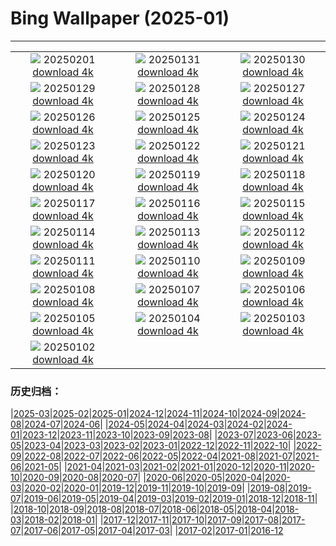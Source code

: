 # Bing Wallpaper (2025-01)
**************
| | | |
| :----: | :----: | :----: |
| ![](https://www.bing.com/th?id=OHR.PlainsZebra_EN-US9488790690_1920x1080.jpg) 20250201 [download 4k](https://www.bing.com/th?id=OHR.PlainsZebra_EN-US9488790690_UHD.jpg) | ![](https://www.bing.com/th?id=OHR.OrdesaSpain_EN-US9252424531_1920x1080.jpg) 20250131 [download 4k](https://www.bing.com/th?id=OHR.OrdesaSpain_EN-US9252424531_UHD.jpg) | ![](https://www.bing.com/th?id=OHR.LunarDragon_EN-US9011723385_1920x1080.jpg) 20250130 [download 4k](https://www.bing.com/th?id=OHR.LunarDragon_EN-US9011723385_UHD.jpg) |
| ![](https://www.bing.com/th?id=OHR.FlyingOwl_EN-US8779625388_1920x1080.jpg) 20250129 [download 4k](https://www.bing.com/th?id=OHR.FlyingOwl_EN-US8779625388_UHD.jpg) | ![](https://www.bing.com/th?id=OHR.CanyonSnow_EN-US8514636141_1920x1080.jpg) 20250128 [download 4k](https://www.bing.com/th?id=OHR.CanyonSnow_EN-US8514636141_UHD.jpg) | ![](https://www.bing.com/th?id=OHR.FrostedBeech_EN-US8264026523_1920x1080.jpg) 20250127 [download 4k](https://www.bing.com/th?id=OHR.FrostedBeech_EN-US8264026523_UHD.jpg) |
| ![](https://www.bing.com/th?id=OHR.PortoSunset_EN-US7987153816_1920x1080.jpg) 20250126 [download 4k](https://www.bing.com/th?id=OHR.PortoSunset_EN-US7987153816_UHD.jpg) | ![](https://www.bing.com/th?id=OHR.IcelandGeyser_EN-US7648999118_1920x1080.jpg) 20250125 [download 4k](https://www.bing.com/th?id=OHR.IcelandGeyser_EN-US7648999118_UHD.jpg) | ![](https://www.bing.com/th?id=OHR.DeerValley_EN-US2128104711_1920x1080.jpg) 20250124 [download 4k](https://www.bing.com/th?id=OHR.DeerValley_EN-US2128104711_UHD.jpg) |
| ![](https://www.bing.com/th?id=OHR.PetraMonastery_EN-US1834130511_1920x1080.jpg) 20250123 [download 4k](https://www.bing.com/th?id=OHR.PetraMonastery_EN-US1834130511_UHD.jpg) | ![](https://www.bing.com/th?id=OHR.DutchSquirrel_EN-US1600993769_1920x1080.jpg) 20250122 [download 4k](https://www.bing.com/th?id=OHR.DutchSquirrel_EN-US1600993769_UHD.jpg) | ![](https://www.bing.com/th?id=OHR.KingMemorial_EN-US1319830882_1920x1080.jpg) 20250121 [download 4k](https://www.bing.com/th?id=OHR.KingMemorial_EN-US1319830882_UHD.jpg) |
| ![](https://www.bing.com/th?id=OHR.NeptunesGrotto_EN-US1020342235_1920x1080.jpg) 20250120 [download 4k](https://www.bing.com/th?id=OHR.NeptunesGrotto_EN-US1020342235_UHD.jpg) | ![](https://www.bing.com/th?id=OHR.WhiteSandsNP_EN-US0745183236_1920x1080.jpg) 20250119 [download 4k](https://www.bing.com/th?id=OHR.WhiteSandsNP_EN-US0745183236_UHD.jpg) | ![](https://www.bing.com/th?id=OHR.PelicanPortrait_EN-US0510978735_1920x1080.jpg) 20250118 [download 4k](https://www.bing.com/th?id=OHR.PelicanPortrait_EN-US0510978735_UHD.jpg) |
| ![](https://www.bing.com/th?id=OHR.PinnaclesPeaks_EN-US6350520288_1920x1080.jpg) 20250117 [download 4k](https://www.bing.com/th?id=OHR.PinnaclesPeaks_EN-US6350520288_UHD.jpg) | ![](https://www.bing.com/th?id=OHR.MuseumCourt_EN-US0003531841_1920x1080.jpg) 20250116 [download 4k](https://www.bing.com/th?id=OHR.MuseumCourt_EN-US0003531841_UHD.jpg) | ![](https://www.bing.com/th?id=OHR.CadizSpain_EN-US9699586606_1920x1080.jpg) 20250115 [download 4k](https://www.bing.com/th?id=OHR.CadizSpain_EN-US9699586606_UHD.jpg) |
| ![](https://www.bing.com/th?id=OHR.CoastalWales_EN-US9397534673_1920x1080.jpg) 20250114 [download 4k](https://www.bing.com/th?id=OHR.CoastalWales_EN-US9397534673_UHD.jpg) | ![](https://www.bing.com/th?id=OHR.CrescentTail_EN-US7217745417_1920x1080.jpg) 20250113 [download 4k](https://www.bing.com/th?id=OHR.CrescentTail_EN-US7217745417_UHD.jpg) | ![](https://www.bing.com/th?id=OHR.MeknesMorocco_EN-US6991915839_1920x1080.jpg) 20250112 [download 4k](https://www.bing.com/th?id=OHR.MeknesMorocco_EN-US6991915839_UHD.jpg) |
| ![](https://www.bing.com/th?id=OHR.BubbleLake_EN-US6558545411_1920x1080.jpg) 20250111 [download 4k](https://www.bing.com/th?id=OHR.BubbleLake_EN-US6558545411_UHD.jpg) | ![](https://www.bing.com/th?id=OHR.CarterMemorial_EN-US9400973867_1920x1080.jpg) 20250110 [download 4k](https://www.bing.com/th?id=OHR.CarterMemorial_EN-US9400973867_UHD.jpg) | ![](https://www.bing.com/th?id=OHR.GreatWallStairs_EN-US0360405933_1920x1080.jpg) 20250109 [download 4k](https://www.bing.com/th?id=OHR.GreatWallStairs_EN-US0360405933_UHD.jpg) |
| ![](https://www.bing.com/th?id=OHR.BouldersNZ_EN-US0112829210_1920x1080.jpg) 20250108 [download 4k](https://www.bing.com/th?id=OHR.BouldersNZ_EN-US0112829210_UHD.jpg) | ![](https://www.bing.com/th?id=OHR.RavennaBasilica_EN-US9585765715_1920x1080.jpg) 20250107 [download 4k](https://www.bing.com/th?id=OHR.RavennaBasilica_EN-US9585765715_UHD.jpg) | ![](https://www.bing.com/th?id=OHR.PlumParakeet_EN-US9359235355_1920x1080.jpg) 20250106 [download 4k](https://www.bing.com/th?id=OHR.PlumParakeet_EN-US9359235355_UHD.jpg) |
| ![](https://www.bing.com/th?id=OHR.VietnamFalls_EN-US9133406245_1920x1080.jpg) 20250105 [download 4k](https://www.bing.com/th?id=OHR.VietnamFalls_EN-US9133406245_UHD.jpg) | ![](https://www.bing.com/th?id=OHR.TolkienOxford_EN-US6755564963_1920x1080.jpg) 20250104 [download 4k](https://www.bing.com/th?id=OHR.TolkienOxford_EN-US6755564963_UHD.jpg) | ![](https://www.bing.com/th?id=OHR.ArdezSwitzerland_EN-US8405268165_1920x1080.jpg) 20250103 [download 4k](https://www.bing.com/th?id=OHR.ArdezSwitzerland_EN-US8405268165_UHD.jpg) |
| ![](https://www.bing.com/th?id=OHR.PolarBearSwim_EN-US7610036047_1920x1080.jpg) 20250102 [download 4k](https://www.bing.com/th?id=OHR.PolarBearSwim_EN-US7610036047_UHD.jpg) |  |  |

### 历史归档：

|[2025-03](2025-03/2025-03.md)|[2025-02](2025-02/2025-02.md)|[2025-01](2025-01/2025-01.md)|[2024-12](2024-12/2024-12.md)|[2024-11](2024-11/2024-11.md)|[2024-10](2024-10/2024-10.md)|[2024-09](2024-09/2024-09.md)|[2024-08](2024-08/2024-08.md)|[2024-07](2024-07/2024-07.md)|[2024-06](2024-06/2024-06.md)|
|[2024-05](2024-05/2024-05.md)|[2024-04](2024-04/2024-04.md)|[2024-03](2024-03/2024-03.md)|[2024-02](2024-02/2024-02.md)|[2024-01](2024-01/2024-01.md)|[2023-12](2023-12/2023-12.md)|[2023-11](2023-11/2023-11.md)|[2023-10](2023-10/2023-10.md)|[2023-09](2023-09/2023-09.md)|[2023-08](2023-08/2023-08.md)|
|[2023-07](2023-07/2023-07.md)|[2023-06](2023-06/2023-06.md)|[2023-05](2023-05/2023-05.md)|[2023-04](2023-04/2023-04.md)|[2023-03](2023-03/2023-03.md)|[2023-02](2023-02/2023-02.md)|[2023-01](2023-01/2023-01.md)|[2022-12](2022-12/2022-12.md)|[2022-11](2022-11/2022-11.md)|[2022-10](2022-10/2022-10.md)|
|[2022-09](2022-09/2022-09.md)|[2022-08](2022-08/2022-08.md)|[2022-07](2022-07/2022-07.md)|[2022-06](2022-06/2022-06.md)|[2022-05](2022-05/2022-05.md)|[2022-04](2022-04/2022-04.md)|[2021-08](2021-08/2021-08.md)|[2021-07](2021-07/2021-07.md)|[2021-06](2021-06/2021-06.md)|[2021-05](2021-05/2021-05.md)|
|[2021-04](2021-04/2021-04.md)|[2021-03](2021-03/2021-03.md)|[2021-02](2021-02/2021-02.md)|[2021-01](2021-01/2021-01.md)|[2020-12](2020-12/2020-12.md)|[2020-11](2020-11/2020-11.md)|[2020-10](2020-10/2020-10.md)|[2020-09](2020-09/2020-09.md)|[2020-08](2020-08/2020-08.md)|[2020-07](2020-07/2020-07.md)|
|[2020-06](2020-06/2020-06.md)|[2020-05](2020-05/2020-05.md)|[2020-04](2020-04/2020-04.md)|[2020-03](2020-03/2020-03.md)|[2020-02](2020-02/2020-02.md)|[2020-01](2020-01/2020-01.md)|[2019-12](2019-12/2019-12.md)|[2019-11](2019-11/2019-11.md)|[2019-10](2019-10/2019-10.md)|[2019-09](2019-09/2019-09.md)|
|[2019-08](2019-08/2019-08.md)|[2019-07](2019-07/2019-07.md)|[2019-06](2019-06/2019-06.md)|[2019-05](2019-05/2019-05.md)|[2019-04](2019-04/2019-04.md)|[2019-03](2019-03/2019-03.md)|[2019-02](2019-02/2019-02.md)|[2019-01](2019-01/2019-01.md)|[2018-12](2018-12/2018-12.md)|[2018-11](2018-11/2018-11.md)|
|[2018-10](2018-10/2018-10.md)|[2018-09](2018-09/2018-09.md)|[2018-08](2018-08/2018-08.md)|[2018-07](2018-07/2018-07.md)|[2018-06](2018-06/2018-06.md)|[2018-05](2018-05/2018-05.md)|[2018-04](2018-04/2018-04.md)|[2018-03](2018-03/2018-03.md)|[2018-02](2018-02/2018-02.md)|[2018-01](2018-01/2018-01.md)|
|[2017-12](2017-12/2017-12.md)|[2017-11](2017-11/2017-11.md)|[2017-10](2017-10/2017-10.md)|[2017-09](2017-09/2017-09.md)|[2017-08](2017-08/2017-08.md)|[2017-07](2017-07/2017-07.md)|[2017-06](2017-06/2017-06.md)|[2017-05](2017-05/2017-05.md)|[2017-04](2017-04/2017-04.md)|[2017-03](2017-03/2017-03.md)|
|[2017-02](2017-02/2017-02.md)|[2017-01](2017-01/2017-01.md)|[2016-12](2016-12/2016-12.md)